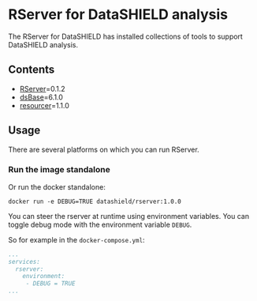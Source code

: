 # RServer for DataSHIELD analysis
The RServer for DataSHIELD has installed collections of tools to support DataSHIELD analysis.

## Contents
- [RServer](https://github.com/molgenis/Rserve/releases/tag/v0.1.2)=0.1.2
- [dsBase](https://github.com/datashield/dsBase/tree/6.1.0)=6.1.0
- [resourcer](https://github.com/obiba/resourcer)=1.1.0
## Usage
There are several platforms on which you can run RServer.
### Run the image standalone
Or run the docker standalone:

`docker run -e DEBUG=TRUE datashield/rserver:1.0.0`

You can steer the rserver at runtime using environment variables. You can toggle debug mode with the environment variable `DEBUG`.

So for example in the `docker-compose.yml`:

```yaml
...
services:
  rserver:
    environment: 
     - DEBUG = TRUE
...
```

